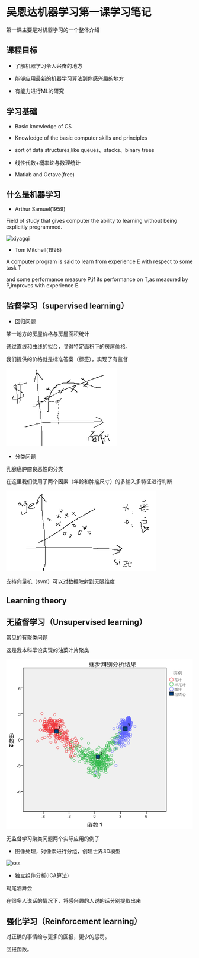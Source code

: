# 吴恩达机器学习第一课学习笔记

第一课主要是对机器学习的一个整体介绍

## 课程目标

* 了解机器学习令人兴奋的地方

* 能够应用最新的机器学习算法到你感兴趣的地方

* 有能力进行ML的研究

## 学习基础

* Basic knowledge of CS

* Knowledge of the basic computer skills and principles

* sort of data structures,like queues、stacks、binary trees

* 线性代数+概率论与数理统计

* Matlab and Octave(free)

## 什么是机器学习

* Arthur Samuel(1959)

Field of study that gives computer the ability to learning without being explicitly programmed.

![xiyagqi](https://timgsa.baidu.com/timg?image&quality=80&size=b9999_10000&sec=1507281759517&di=750663b730fe5b5dac5f89cb7033cc62&imgtype=0&src=http%3A%2F%2Fimg.lenovomm.com%2Fs3%2Fimg%2Fapp%2Fapp-img-lestore%2F7008-2016-07-01083640-1467376600767.jpg%3FisCompress%3Dtrue%26width%3D320%26height%3D480%26quantity%3D1%26rotate%3Dtrue)

* Tom Mitchell(1998)

A computer program is said to learn from experience E with respect to some task T

and some performance measure P,if its performance on T,as measured by P,improves with experience E.

## 监督学习（supervised learning）

* 回归问题

某一地方的房屋价格与房屋面积统计

通过直线和曲线的拟合，寻得特定面积下的房屋价格。

我们提供的价格就是标准答案（标签），实现了有监督

![fang](https://github.com/abbqboy/Sticker/blob/master/photo/%E6%88%BF%E5%B1%8B%E4%BB%B7%E6%A0%BC.png?raw=true)

* 分类问题

乳腺癌肿瘤良恶性的分类

在这里我们使用了两个因素（年龄和肿瘤尺寸）的多输入多特征进行判断

![breast](https://github.com/abbqboy/Sticker/blob/master/photo/%E4%B9%B3%E8%85%BA%E7%99%8C%E8%89%AF%E6%81%B6%E6%80%A7.png?raw=true)

支持向量机（svm）可以对数据映射到无限维度

## Learning theory

## 无监督学习（Unsupervised learning）

常见的有聚类问题

这是我本科毕设实现的油菜叶片聚类

![julei](https://github.com/abbqboy/Sticker/blob/master/photo/%E8%81%9A%E7%B1%BB.png?raw=true)

无监督学习聚类问题两个实际应用的例子

* 图像处理，对像素进行分组，创建世界3D模型

![sss](http://ww2.sinaimg.cn/large/ad9597a3gw1ea5wwniwvgj20m80gjjtb.jpg)

* 独立组件分析(ICA算法)

鸡尾酒舞会

在很多人说话的情况下，将感兴趣的人说的话分别提取出来

## 强化学习（Reinforcement learning）

对正确的事情给与更多的回报，更少的惩罚。

回报函数。















